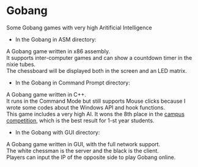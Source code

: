 Gobang
======

Some Gobang games with very high Aritificial Intelligence

- In the Gobang in ASM directory:

A Gobang game written in x86 assembly.<br/>
It supports inter-computer games and can show a countdown timer in the nixie tubes. <br/>
The chessboard will be displayed both in the screen and an LED matrix.<br/>

- In the Gobang in Command Prompt directory:

A Gobang game written in C++.<br/>
It runs in the Command Mode but still supports Mouse clicks because I wrote some codes about the Windows API and hook functions.<br/>
This game includes a very high AI. It wons the 8th place in the [campus competition](http://www.botzone.org/RATE/resultview?contestid=115), which is the best result for 1-st year students.<br/>

- In the Gobang with GUI directory:

A Gobang game written in GUI, with the full network support.<br/>
The white chessman is the server and the black is the client.<br/>
Players can input the IP of the opposite side to play Gobang online.<br/>
